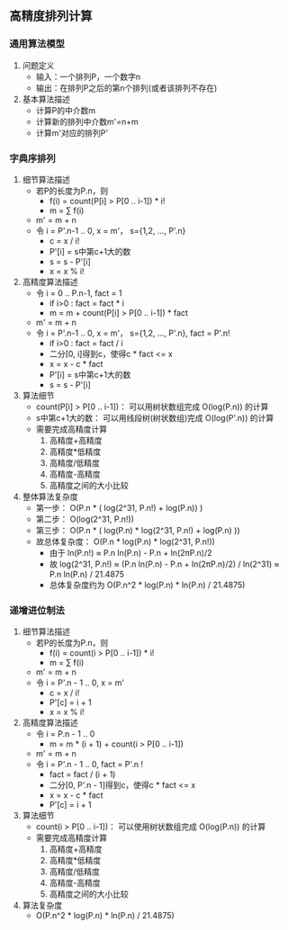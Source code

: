 ## 高精度排列计算 ##

### 通用算法模型 ###

1. 问题定义
	* 输入：一个排列P，一个数字n
	* 输出：在排列P之后的第n个排列(或者该排列不存在)
2. 基本算法描述
	* 计算P的中介数m
	* 计算新的排列中介数m'=n+m
	* 计算m'对应的排列P'

### 字典序排列 ###

1. 细节算法描述
	* 若P的长度为P.n，则
		* f(i) = count(P[i] > P[0 .. i-1]) * i!
		* m = ∑ f(i)
	* m' = m + n
	* 令 i = P'.n-1 .. 0, x = m'， s={1,2, ..., P'.n}
		* c = x / i!
		* P'[i] = s中第c+1大的数
		* s = s - P'[i]
		* x = x % i!
2. 高精度算法描述
	* 令 i = 0 .. P.n-1, fact = 1
		* if i>0 : fact = fact * i
		* m = m + count(P[i] > P[0 .. i-1]) * fact
	* m' = m + n
	* 令 i = P'.n-1 .. 0, x = m'， s={1,2, ..., P'.n}, fact = P'.n!
		* if i>0 : fact = fact / i
		* 二分[0, i]得到c，使得c * fact <= x
		* x = x - c * fact
		* P'[i] = s中第c+1大的数
		* s = s - P'[i]
3. 算法细节
	* count(P[i] > P[0 .. i-1])： 可以用树状数组完成 O(log(P.n)) 的计算
	* s中第c+1大的数： 可以用线段树(树状数组)完成 O(log(P'.n)) 的计算
	* 需要完成高精度计算
		1. 高精度+高精度
		2. 高精度*低精度
		3. 高精度/低精度
		4. 高精度-高精度
		5. 高精度之间的大小比较
4. 整体算法复杂度
	* 第一步： O(P.n * ( log(2^31, P.n!) + log(P.n)) )
	* 第二步： O(log(2^31, P.n!))
	* 第三步： O(P.n * ( log(P.n) * log(2^31, P.n!) + log(P.n) ))
	* 故总体复杂度： O(P.n * log(P.n) * log(2^31, P.n!))
		* 由于 ln(P.n!) ≈ P.n ln(P.n) - P.n + ln(2πP.n)/2
		* 故 log(2^31, P.n!) ≈ (P.n ln(P.n) - P.n + ln(2πP.n)/2) / ln(2^31)
			≈ P.n ln(P.n) / 21.4875
		* 总体复杂度约为 O(P.n^2 * log(P.n) * ln(P.n) / 21.4875)

### 递增进位制法 ###
1. 细节算法描述
	* 若P的长度为P.n，则
		* f(i) = count(i > P[0 .. i-1]) * i!
		* m = ∑ f(i)
	* m' = m + n
	* 令 i = P'.n - 1 .. 0, x = m'
		* c = x / i!
		* P'[c] = i + 1
		* x = x % i!
2. 高精度算法描述
	* 令 i = P.n - 1 .. 0
		* m = m * (i + 1) + count(i > P[0 .. i-1])
	* m' = m + n
	* 令 i = P'.n - 1 .. 0, fact = P'.n !
		* fact = fact / (i + 1)
		* 二分[0, P'.n - 1]得到c，使得c * fact <= x
		* x = x - c * fact
		* P'[c] = i + 1
3. 算法细节
	* count(i > P[0 .. i-1])： 可以使用树状数组完成 O(log(P.n)) 的计算
	* 需要完成高精度计算
		1. 高精度+高精度
		2. 高精度*低精度
		3. 高精度/低精度
		4. 高精度-高精度
		5. 高精度之间的大小比较
4. 算法复杂度
	* O(P.n^2 * log(P.n) * ln(P.n) / 21.4875)
